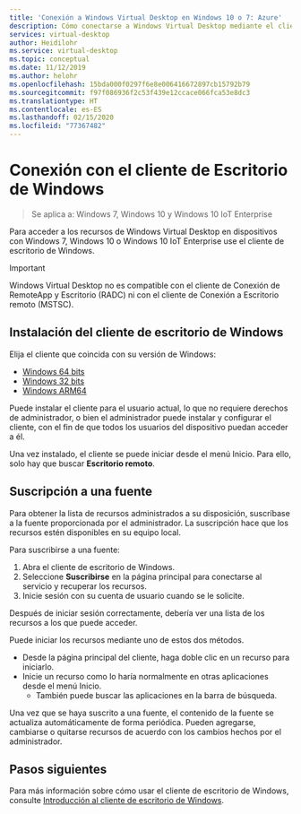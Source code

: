 ```yaml
---
title: 'Conexión a Windows Virtual Desktop en Windows 10 o 7: Azure'
description: Cómo conectarse a Windows Virtual Desktop mediante el cliente de escritorio de Windows.
services: virtual-desktop
author: Heidilohr
ms.service: virtual-desktop
ms.topic: conceptual
ms.date: 11/12/2019
ms.author: helohr
ms.openlocfilehash: 15bda000f0297f6e8e006416672897cb15792b79
ms.sourcegitcommit: f97f086936f2c53f439e12ccace066fca53e8dc3
ms.translationtype: HT
ms.contentlocale: es-ES
ms.lasthandoff: 02/15/2020
ms.locfileid: "77367482"
---
```

# <a name="connect-with-the-windows-desktop-client"></a>Conexión con el cliente de Escritorio de Windows

> Se aplica a: Windows 7, Windows 10 y Windows 10 IoT Enterprise

Para acceder a los recursos de Windows Virtual Desktop en dispositivos con Windows 7, Windows 10 o Windows 10 IoT Enterprise use el cliente de escritorio de Windows.

> [!IMPORTANT]
> Windows Virtual Desktop no es compatible con el cliente de Conexión de RemoteApp y Escritorio (RADC) ni con el cliente de Conexión a Escritorio remoto (MSTSC).

## <a name="install-the-windows-desktop-client"></a>Instalación del cliente de escritorio de Windows

Elija el cliente que coincida con su versión de Windows:

- [Windows 64 bits](https://go.microsoft.com/fwlink/?linkid=2068602)
- [Windows 32 bits](https://go.microsoft.com/fwlink/?linkid=2098960)
- [Windows ARM64](https://go.microsoft.com/fwlink/?linkid=2098961)

Puede instalar el cliente para el usuario actual, lo que no requiere derechos de administrador, o bien el administrador puede instalar y configurar el cliente, con el fin de que todos los usuarios del dispositivo puedan acceder a él.

Una vez instalado, el cliente se puede iniciar desde el menú Inicio. Para ello, solo hay que buscar **Escritorio remoto**.

## <a name="subscribe-to-a-feed"></a>Suscripción a una fuente

Para obtener la lista de recursos administrados a su disposición, suscríbase a la fuente proporcionada por el administrador. La suscripción hace que los recursos estén disponibles en su equipo local.

Para suscribirse a una fuente:

1. Abra el cliente de escritorio de Windows.
2. Seleccione **Suscribirse** en la página principal para conectarse al servicio y recuperar los recursos.
3. Inicie sesión con su cuenta de usuario cuando se le solicite.

Después de iniciar sesión correctamente, debería ver una lista de los recursos a los que puede acceder.

Puede iniciar los recursos mediante uno de estos dos métodos.

- Desde la página principal del cliente, haga doble clic en un recurso para iniciarlo.
- Inicie un recurso como lo haría normalmente en otras aplicaciones desde el menú Inicio.
  - También puede buscar las aplicaciones en la barra de búsqueda.

Una vez que se haya suscrito a una fuente, el contenido de la fuente se actualiza automáticamente de forma periódica. Pueden agregarse, cambiarse o quitarse recursos de acuerdo con los cambios hechos por el administrador.

## <a name="next-steps"></a>Pasos siguientes

Para más información sobre cómo usar el cliente de escritorio de Windows, consulte [Introducción al cliente de escritorio de Windows](/windows-server/remote/remote-desktop-services/clients/windowsdesktop/).
